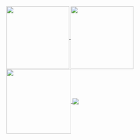 
 <div>
  <a href="https://github.com/KyleCasingal">
   <img align="center" height="165" src="https://github-readme-stats.vercel.app/api/top-langs/?username=KyleCasingal&layout=compact&langs_count=16&theme=dracula"/>
  <img align="center" height="165" src="https://github-readme-stats.vercel.app/api?username=KyleCasingal&show_icons=true&theme=dracula&include_all_commits=true&count_private=true&hide=issues"/>
   <img align="center" height="170" src="https://github-readme-stats.vercel.app/api/top-langs/?username=KyleCasingal&layout=compact&langs_count=16&theme=dracula"/>
  <img align="center" src="https://github-readme-stats.vercel.app/api?username=KyleCasingal&show_icons=true&theme=dracula&include_all_commits=true&count_private=true&hide=issues"/>
</div>
